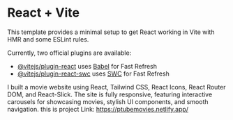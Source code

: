 # React + Vite

This template provides a minimal setup to get React working in Vite with HMR and some ESLint rules.

Currently, two official plugins are available:

- [@vitejs/plugin-react](https://github.com/vitejs/vite-plugin-react/blob/main/packages/plugin-react/README.md) uses [Babel](https://babeljs.io/) for Fast Refresh
- [@vitejs/plugin-react-swc](https://github.com/vitejs/vite-plugin-react-swc) uses [SWC](https://swc.rs/) for Fast Refresh

I built a movie website using React, Tailwind CSS, React Icons, React Router DOM, and React-Slick. The site is fully responsive, featuring interactive carousels for showcasing movies, stylish UI components, and smooth navigation. this is project Link: https://ptubemovies.netlify.app/
